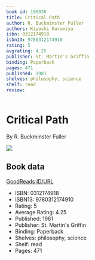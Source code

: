 ```yaml
---
book id: 190038
title: Critical Path
author: R. Buckminster Fuller
authors: Kiyoshi Kuromiya
isbn: 0312174918
isbn13: 9780312174910
rating: 5
avgrating: 4.25
publisher: St. Martin's Griffin
binding: Paperback
pages: 471
published: 1981
shelves: philosophy, science
shelf: read
review: 
---
```


# Critical Path

By R. Buckminster Fuller

![](https://i.gr-assets.com/images/S/compressed.photo.goodreads.com/books/1388184191l/190038.jpg)

## Book data

[GoodReads ID/URL](https://www.goodreads.com/book/show/190038)

- ISBN: 0312174918
- ISBN13: 9780312174910
- Rating: 5
- Average Rating: 4.25
- Published: 1981
- Publisher: St. Martin's Griffin
- Binding: Paperback
- Shelves: philosophy, science
- Shelf: read
- Pages: 471

